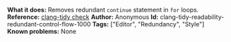 **What it does:** Removes redundant `continue` statement in `for` loops.
**Reference:** [clang-tidy check](https://clang.llvm.org/extra/clang-tidy/checks/readability-redundant-control-flow.html)
**Author:** Anonymous
**Id:** clang-tidy-readability-redundant-control-flow-1000
**Tags:** ["Editor", "Redundancy", "Style"]
**Known problems:** None

